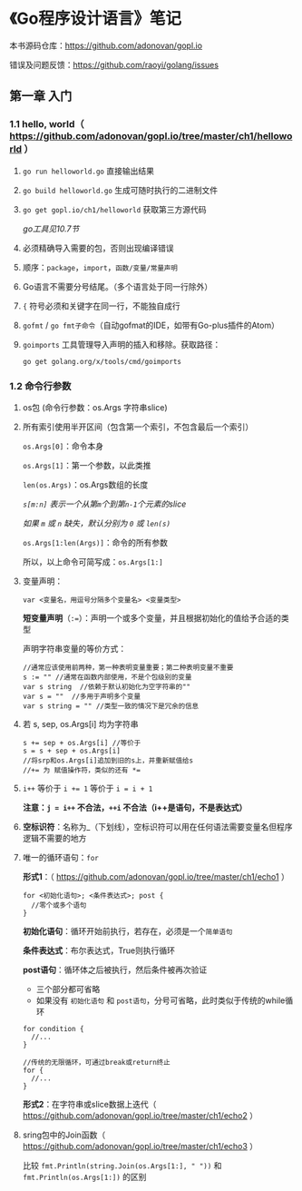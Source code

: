# 《Go程序设计语言》笔记

本书源码仓库：https://github.com/adonovan/gopl.io

错误及问题反馈：https://github.com/raoyi/golang/issues

## 第一章 入门

### 1.1 hello, world（ https://github.com/adonovan/gopl.io/tree/master/ch1/helloworld ）

1. `go run helloworld.go` 直接输出结果

2. `go build helloworld.go` 生成可随时执行的二进制文件

3. `go get gopl.io/ch1/helloworld` 获取第三方源代码

    *go工具见10.7节*

4. 必须精确导入需要的包，否则出现编译错误

5. 顺序：`package`，`import`，`函数/变量/常量声明`

6. Go语言不需要分号结尾。（多个语言处于同一行除外）

7. `{` 符号必须和关键字在同一行，不能独自成行

8. `gofmt` / `go fmt子命令`（自动gofmat的IDE，如带有Go-plus插件的Atom）

9. `goimports` 工具管理导入声明的插入和移除。获取路径：

    `go get golang.org/x/tools/cmd/goimports`

### 1.2 命令行参数

1. os包  (命令行参数：os.Args  字符串slice)

2. 所有索引使用半开区间（包含第一个索引，不包含最后一个索引）

    `os.Args[0]`：命令本身

    `os.Args[1]`：第一个参数，以此类推

    `len(os.Args)`：os.Args数组的长度

    *`s[m:n]` 表示一个从第`m`个到第`n-1`个元素的slice*

    *如果 `m` 或 `n` 缺失，默认分别为 `0` 或 `len(s)`*

    `os.Args[1:len(Args)]`：命令的所有参数

    所以，以上命令可简写成：`os.Args[1:]`

3. 变量声明：

    ```
    var <变量名，用逗号分隔多个变量名> <变量类型>
    ```

    **短变量声明**（`:=`）：声明一个或多个变量，并且根据初始化的值给予合适的类型

    声明字符串变量的等价方式：

    ```
    //通常应该使用前两种，第一种表明变量重要；第二种表明变量不重要
    s := "" //通常在函数内部使用，不是个包级别的变量
    var s string  //依赖于默认初始化为空字符串的""
    var s = ""  //多用于声明多个变量
    var s string = "" //类型一致的情况下是冗余的信息
    ```

4. 若 s, sep, os.Args[i] 均为字符串

    ```
    s += sep + os.Args[i] //等价于
    s = s + sep + os.Args[i]
    //将srp和os.Args[i]追加到旧的s上，并重新赋值给s
    //+= 为 赋值操作符，类似的还有 *=
    ```

5. `i++` 等价于 `i += 1` 等价于 `i = i + 1`

    **注意：`j = i++` 不合法，`++i` 不合法（i++是语句，不是表达式）**

6. **空标识符**：名称为_（下划线），空标识符可以用在任何语法需要变量名但程序逻辑不需要的地方

7. 唯一的循环语句：`for`

    **形式1**：（ https://github.com/adonovan/gopl.io/tree/master/ch1/echo1 ）

    ```
    for <初始化语句>; <条件表达式>; post {
      //零个或多个语句
    }
    ```

    **初始化语句**：循环开始前执行，若存在，必须是一个`简单语句`

    **条件表达式**：布尔表达式，True则执行循环

    **post语句**：循环体之后被执行，然后条件被再次验证

    - 三个部分都可省略
    - 如果没有 `初始化语句` 和 `post语句`，分号可省略，此时类似于传统的while循环
    ```
    for condition {
      //...
    }
    ```

    ```
    //传统的无限循环，可通过break或return终止
    for {
      //...
    }
    ```

    **形式2**：在字符串或slice数据上迭代（ https://github.com/adonovan/gopl.io/tree/master/ch1/echo2 ）

8. sring包中的Join函数（ https://github.com/adonovan/gopl.io/tree/master/ch1/echo3 ）

    比较 `fmt.Println(string.Join(os.Args[1:], " "))` 和  `fmt.Println(os.Args[1:])` 的区别
